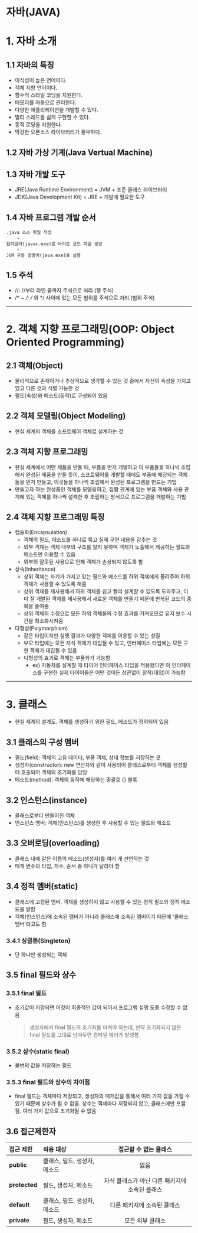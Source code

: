 자바(JAVA)
=======

# 1. 자바 소개
## 1.1 자바의 특징
- 이식성이 높은 언어이다.
- 객체 지향 언어이다.
- 함수적 스타일 코딩을 지원한다.
- 메모리를 자동으로 관리한다.
- 다양한 애플리케이션을 개발할 수 있다.
- 멀티 스레드를 쉽게 구현할 수 있다.
- 동적 로딩을 지원한다.
- 막강한 오픈소스 라이브러리가 풍부하다.

## 1.2 자바 가상 기계(Java Vertual Machine)

## 1.3 자바 개발 도구
- JRE(Java Runtime Environment) = JVM + 표준 클래스 라이브러리
- JDK(Java Development Kit) = JRE + 개발에 필요한 도구

## 1.4 자바 프로그램 개발 순서
	.java 소스 파일 작성
		↓
	컴파일러(javac.exe)로 바이트 코드 파일 생성
		↓
	JVM 구동 명령어(java.exe)로 실행
	
## 1.5 주석
- //:  //부터 라인 끝까지 주석으로 처리 (행 주석)
- /* ~ */:  /* 와 */ 사이에 있는 모든 범위를 주석으로 처리 (범위 주석)

****

# 2. 객체 지향 프로그래밍(OOP: Object Oriented Programming)
## 2.1 객체(Object)
- 물리적으로 존재하거나 추상적으로 생각할 수 있는 것 중에서 자신의 속성을 가지고 있고 다른 것과 식별 가능한 것
- 필드(속성)와 메소드(동작)로 구성되어 있음

## 2.2 객체 모델링(Object Modeling)
- 현실 세계의 객체를 소프트웨어 객체로 설계하는 것

## 2.3 객체 지향 프로그래밍
- 현실 세계에서 어떤 제품을 만들 때, 부픔을 먼저 개발하고 이 부품들을 하나씩 조립해서 완성된 제품을 만들 듯이, 소프트웨어를 개발할 때에도 부품에 해당되는 객체들을 먼저 만들고, 이것들을 하나씩 조립해서 완성된 프로그램을 만드는 기법
- 만들고자 하는 완성품인 객체를 모델링하고, 집합 관계에 있는 부품 객체와 사용 관계에 있는 객체를 하나씩 설계한 후 조립하는 방식으로 프로그램을 개발하는 기법

## 2.4 객체 지향 프로그래밍 특징
- 캡슐화(Encapsulation)
	- 객체의 필드, 메소드를 하나로 묶고 실제 구현 내용을 감추는 것
	- 외부 객체는 객체 내부의 구조를 알지 못하며 객체가 노출해서 제공하는 필드와 메소드만 이용할 수 있음
	- 외부의 잘못된 사용으로 인해 객체가 손상되지 않도록 함
- 상속(Inheritance)
	- 상위 객체는 자기가 가지고 있는 필드와 메소드를 하위 객체에게 물려주어 하위 객체가 사용할 수 있도록 해줌
	- 상위 객체를 재사용해서 하위 객체를 쉽고 빨리 설계할 수 있도록 도와주고, 이미 잘 개발된 객체를 재사용해서 새로운 객체를 만들기 때문에 반복된 코드의 중복을 줄여줌
	- 상위 객체의 수정으로 모든 하위 객체들의 수정 효과를 가져오므로 유지 보수 시간을 최소화시켜줌
- 다형성(Polymorphism)
	- 같은 타입이지만 실행 결과가 다양한 객체를 이용할 수 있는 성질
	- 부모 타입에는 모든 자식 객체가 대입될 수 있고, 인터페이스 타입에는 모든 구현 객체가 대입될 수 있음
	- 다형성의 효과로 객체는 부품화가 가능함
		- ex) 자동차를 설계할 때 타이어 인터페이스 타입을 적용했다면 이 인터페이스를 구현한 실제 타이어들은 어떤 것이든 상관없이 장착(대입)이 가능함
		
***

# 3. 클래스
- 현실 세계의 설계도. 객체를 생성하기 위한 필드, 메소드가 정의되어 있음
## 3.1 클래스의 구성 멤버
- 필드(field): 객체의 고유 데이터, 부품 객체, 상태 정보를 저장하는 곳
- 생성자(constructor): new 연산자와 같이 사용되어 클래스로부터 객체를 생성할 때 호출되어 객체의 초기화를 담당
- 메소드(method): 객체의 동작에 해당하는 중괄호 {} 블록
	
## 3.2 인스턴스(instance)
- 클래스로부터 만들어진 객체
- 인스턴스 멤버: 객체(인스턴스)를 생성한 후 사용할 수 있는 필드와 메소드

## 3.3 오버로딩(overloading)
- 클래스 내에 같은 이름의 메소드(생성자)를 여러 개 선언하는 것
- 매개 변수의 타입, 개수, 순서 중 하나가 달라야 함

## 3.4 정적 멤버(static)
- 클래스에 고정된 멤버. 객체를 생성하지 않고 사용할 수 있는 정적 필드와 정적 메소드를 말함
- 객체(인스턴스)에 소속된 멤버가 아니라 클래스에 소속된 멤버이기 때문에 '클래스 멤버'라고도 함
### 3.4.1 싱글톤(Singleton)
- 단 하나만 생성되는 객체
	
## 3.5 final 필드와 상수
### 3.5.1 final 필드
- 초기값이 저장되면 이것이 최종적인 값이 되어서 프로그램 실행 도중 수정할 수 없음
	> 생성자에서 final 필드의 초기화를 마쳐야 하는데, 만약 초기화되지 않은 final 필드를 그대로 남겨두면 컴파일 에러가 발생함
### 3.5.2 상수(static final)
- 불변의 값을 저장하는 필드
### 3.5.3 final 필드와 상수의 차이점
- final 필드는 객체마다 저장되고, 생성자의 매개값을 통해서 여러 가지 값을 가질 수 있기 때문에 상수가 될 수 없음. 
상수는 객체마다 저장되지 않고, 클래스에만 포함됨. 여러 가지 값으로 초기화될 수 없음

## 3.6 접근제한자
|접근 제한|적용 대상|접근할 수 없는 클래스|
|:---- |:-----|:------------:|
|**public**|클래스, 필드, 생성자, 메소드|없음|
|**protected**|필드, 생성자, 메소드|자식 클래스가 아닌 다른 패키지에 소속된 클래스|
|**default**|클래스, 필드, 생성자, 메소드|다른 패키지에 소속된 클래스|
|**private**|필드, 생성자, 메소드|모든 외부 클래스|